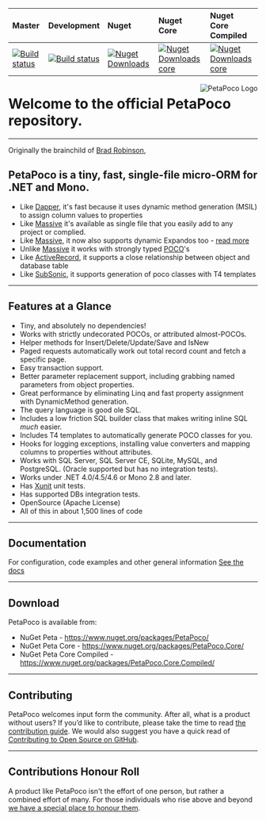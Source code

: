 |Master|Development|Nuget|Nuget Core|Nuget Core Compiled|
|:-----|:----------|:----|:---------|:------------------|
|[![Build status](https://ci.appveyor.com/api/projects/status/1vodaox1reremsvj/branch/master?svg=true)](https://ci.appveyor.com/project/collaboratingplatypus/petapoco/branch/master)|[![Build status](https://ci.appveyor.com/api/projects/status/1vodaox1reremsvj/branch/development?svg=true)](https://ci.appveyor.com/project/collaboratingplatypus/petapoco/branch/development)|[![Nuget Downloads](https://img.shields.io/nuget/dt/PetaPoco.svg)](https://img.shields.io/nuget/dt/PetaPoco.svg)|[![Nuget Downloads core](https://img.shields.io/nuget/dt/PetaPoco.Core.svg)](https://img.shields.io/nuget/dt/PetaPoco.Core.svg)|[![Nuget Downloads core](https://img.shields.io/nuget/dt/PetaPoco.Core.Compiled.svg)](https://img.shields.io/nuget/dt/PetaPoco.Core.Compiled.svg)

<img align="right" alt="PetaPoco Logo" src="https://raw.githubusercontent.com/CollaboratingPlatypus/PetaPoco/master/Media/Logo2/PetaPocoLogo2_256.png">

# Welcome to the official PetaPoco repository.

----

Originally the brainchild of [Brad Robinson],

## PetaPoco is a tiny, fast, single-file micro-ORM for .NET and Mono.

* Like [Dapper], it's fast because it uses dynamic method generation (MSIL) to assign column values to properties
* Like [Massive] it's available as single file that you easily add to any project or complied.
* Like [Massive], it now also supports dynamic Expandos too - [read more](http://www.toptensoftware.com/blog/posts/104-PetaPoco-Not-So-Poco-or-adding-support-for-dynamic)
* Unlike [Massive] it works with strongly typed [POCO]'s
* Like [ActiveRecord], it supports a close relationship between object and database table
* Like [SubSonic], it supports generation of poco classes with T4 templates

---
## Features at a Glance

* Tiny, and absolutely no dependencies!
* Works with strictly undecorated POCOs, or attributed almost-POCOs.
* Helper methods for Insert/Delete/Update/Save and IsNew
* Paged requests automatically work out total record count and fetch a specific page.
* Easy transaction support.
* Better parameter replacement support, including grabbing named parameters from object properties.
* Great performance by eliminating Linq and fast property assignment with DynamicMethod generation.
* The query language is good ole SQL.
* Includes a low friction SQL builder class that makes writing inline SQL *much* easier.
* Includes T4 templates to automatically generate POCO classes for you.
* Hooks for logging exceptions, installing value converters and mapping columns to properties without attributes.
* Works with SQL Server, SQL Server CE, SQLite, MySQL, and PostgreSQL. (Oracle supported but has no integration tests).
* Works under .NET 4.0/4.5/4.6 or Mono 2.8 and later.
* Has [Xunit] unit tests.
* Has supported DBs integration tests.
* OpenSource (Apache License)
* All of this in about 1,500 lines of code

---
## Documentation

For configuration, code examples and other general information [See the docs]

---
## Download

PetaPoco is available from:

* NuGet Peta - <https://www.nuget.org/packages/PetaPoco/>
* NuGet Peta Core - <https://www.nuget.org/packages/PetaPoco.Core/>
* NuGet Peta Core Compiled - <https://www.nuget.org/packages/PetaPoco.Core.Compiled/>

[Brad Robinson]:http://www.toptensoftware.com/
[Massive]:https://github.com/FransBouma/Massive
[Dapper]:https://github.com/StackExchange/dapper-dot-net
[SubSonic]:http://subsonic.github.io/
[ActiveRecord]:http://guides.rubyonrails.org/active_record_basics.html
[POCO]:http://en.wikipedia.org/wiki/Plain_Old_CLR_Object
[CodingHorror]:http://www.subsonicproject.com/docs/CodingHorror
[XUnit]:https://github.com/xunit/xunit
[See the docs]:https://github.com/CollaboratingPlatypus/PetaPoco/wiki
[the contribution guide]:./contributing.md
[Contributing to Open Source on GitHub]:https://guides.github.com/activities/contributing-to-open-source/
[we have a special place to honour them]:./honourRoll.md

---
## Contributing

PetaPoco welcomes input form the community. After all, what is a product without users? If you’d like to contribute, please take the time to read [the contribution guide]. We would also suggest you have a quick read of [Contributing to Open Source on GitHub].

---
## Contributions Honour Roll

A product like PetaPoco isn't the effort of one person, but rather a combined effort of many. For those individuals who rise above and beyond [we have a special place to honour them].
